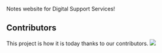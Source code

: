 Notes website for Digital Support Services!


## Contributors

This project is how it is today thanks to our contributors. <a href="https://github.com/PatelN123/Digital-Support-Notes/graphs/contributors"><img src="https://opencollective.com/digital-support-notes/contributors.svg?width=890&button=false" /></a>
